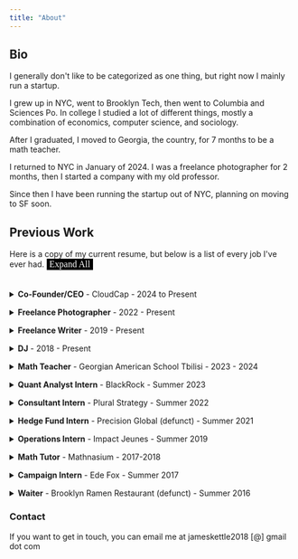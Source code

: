 ```yaml
---
title: "About"
---
```

## Bio 
I generally don't like to be categorized as one thing, but right now I mainly run a startup.

I grew up in NYC, went to Brooklyn Tech, then went to Columbia and Sciences Po. In college I studied a lot of different things, mostly a combination of economics, computer science, and sociology.  

After I graduated, I moved to Georgia, the country, for 7 months to be a math teacher. 

I returned to NYC in January of 2024. I was a freelance photographer for 2 months, then I started a company with my old professor. 

Since then I have been running the startup out of NYC, planning on moving to SF soon. 

## Previous Work 

Here is a copy of my current resume, but below is a list of every job I've ever had. <button id="toggleAll" onclick="toggleAll()">Expand All</button>



<style>
button {
        background-color: black;
        color: white;
        border: none;
        padding: 1px 5px;
        font-family: Garamond, serif;
        font-size: 16px;
        transition: background-color 0.3s ease;
    }

    button:hover {
        background-color: #333;
    }

    #toggleAll {
        margin-bottom: 20px;
    }

    details {
        margin-bottom: 15px;
    }

    summary {
        cursor: pointer;
    }

    summary h4 {
        display: inline;
        font-weight: normal;
    }

    summary strong {
        font-weight: bold;
    }
</style>

</style>

<script>
function toggleAll() {
  const details = document.querySelectorAll('details');
  const button = document.getElementById('toggleAll');
  const isExpanded = button.textContent === 'Collapse All';
  
  details.forEach(detail => detail.open = !isExpanded);
  button.textContent = isExpanded ? 'Expand All' : 'Collapse All';
}
</script>

<details>
<summary><h4><strong>Co-Founder/CEO</strong> - CloudCap - 2024 to Present</h4></summary>
In March of 2024, I had a chance encounter with my old computer science professor and we started a company. I'm in charge of sales, fundraising, product development. Running a company is hard, but also mentally rewarding. I think people should start companies or join early stage companies when they're young, it's a lot more fun than bigger shops.
</details>

<details>
<summary><h4><strong>Freelance Photographer</strong> - 2022 - Present</h4></summary>
I really like taking photos, mostly of people and mostly at night. Sometimes people pay me. I work exclusively in Black and White, don't do birthdays, and prefer some creative freedom when doing portraits. If you want to book me for a portrait session it's $300 for 2 hours, not including studio, and if you want me to work your party it's $400 for the night. Friend prices are lower, generally free. It's just for fun. 
</details>

<details>
<summary><h4><strong>Freelance Writer</strong> - 2019 - Present</h4></summary>
I consider myself mainly a writer, I've been writing, mostly for myself, since I was 13. I write poetry, fiction, and non-fiction. Sometimes I write for publications. If you want me to write for you it's $100 per article. 
</details>

<details>
<summary><h4><strong>DJ</strong> - 2018 - Present</h4></summary>
I like music and throwing parties. I've been throwing parties for a long time and at some point wanted to do it full time. I realized it's not for me, but still DJ from time to time. I do it for fun now because I like collecting records. If you want to book me for your party, I charge $200 a night. 
<ol>
    <li>Favorite BPM - 133.33 </li>
    <li>Favorite Club - Tie between Berghain & Bassiani. 
    <li>Favorite Record - Strings of Life by Derrick May
    <li>Favorite DJ - Can't pick,  a few: NDRX, NEWA, Kancheli, Luigi de Venere, KR!Z, Luke Slater, Buttechno 
    <li>Favorite Party - Bassiani Season closing 2023
</ol> 
</details>

<details>
<summary><h4><strong>Math Teacher</strong> - Georgian American School Tbilisi - 2023 - 2024</h4></summary>
When I graduated college in 2023, I really wanted to move to Georgia. Combination of the club scene, food, and personal connection. I found a job at the Georgian American School via a family friend. I taught 4th through 12th grade. It was kinda chaotic, but probably the best 7 months of my life. I taught Math and Computer Science. 
</details>

<details>
<summary><h4><strong>Quant Analyst Intern</strong> - BlackRock - Summer 2023</h4></summary>
In my junior year I was an intern at BlackRock. I was in the Risk Management division doing Model Risk. Did a lot of NLP work other math related to finance. BlackRock is actually a great place to work. My colleagues were really hard working, intelligent, and nice. Didn't accept the offer because I wanted to live abroad.
</details>

<details>
<summary><h4><strong>Consultant Intern</strong> - Plural Strategy - Summer 2022</h4></summary>
In my sophomore summer I worked for Plural Strategy. I did a lot of PowerPoint and Excel. I was in the NYC office. It wasn't for me, but my colleagues and boss (Matt) were very nice. 
</details>

<details>
<summary><h4><strong>Hedge Fund Intern</strong> - Precision Global (defunct) - Summer 2021</h4></summary>
During the Summer of Covid I worked for a small hedge fund, I did research and generally internship tasks like making the website and listening on company calls. It was exciting and fun. The trades were mostly based in Asia so my hours were a bit crazy. 
</details>

<details>
<summary><h4><strong>Operations Intern</strong> - Impact Jeunes - Summer 2019</h4></summary>
In my freshman year summer, I lived in Marseille and worked for an NGO. I was in a pretty rough part of town, Felix Pyat, and taught math/English to immigrants. I also helped with operations within the organization. No one in Marseille speaks English, so I learned almost all my French there.
</details>

<details>
<summary><h4><strong>Math Tutor</strong> - Mathnasium - 2017-2018</h4></summary>
In high school, I went to Mathnasium for tutoring and eventually became a tutor myself. I mostly taught younger kids. I had a great time. 
</details>

<details>
<summary><h4><strong>Campaign Intern</strong> - Ede Fox - Summer 2017</h4></summary>
Junior year in High school I canvassed for a city council race. I walked a lot and talked to a lot of people. We lost the election. Good experience though, I was really tan by the end of it. 
</details>

<details>
<summary><h4><strong>Waiter</strong> - Brooklyn Ramen Restaurant (defunct) - Summer 2016</h4></summary>
When I was 16, I wanted more money to buy books, so I worked as a waiter for 2 weeks. I was a really bad waiter and was fired. 
</details>

### Contact 
If you want to get in touch, you can email me at jameskettle2018 [@] gmail dot com